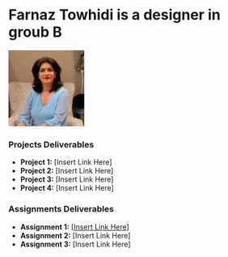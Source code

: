 # Farnaz Towhidi is a designer in groub B
<img src="./assets/Farnaz.jpeg" style="width:150px;"/>

### Projects Deliverables
- **Project 1:** [Insert Link Here]
- **Project 2:** [Insert Link Here]
- **Project 3:** [Insert Link Here]
- **Project 4:** [Insert Link Here]

### Assignments Deliverables
- **Assignment 1:** [[Insert Link Here](https://github.com/zsolt-nagy/mocha-chai-sinon-cheatsheet)]
- **Assignment 2:** [Insert Link Here]
- **Assignment 3:** [Insert Link Here]








